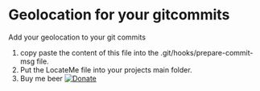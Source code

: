 # Geolocation for your gitcommits
Add your geolocation to your git commits

1) copy paste the content of this file into the .git/hooks/prepare-commit-msg file.
2) Put the LocateMe file into your projects main folder.
3) Buy me beer [![Donate](https://img.shields.io/badge/Donate-PayPal-green.svg)](https://www.paypal.com/cgi-bin/webscr?cmd=_donations&business=WJFX3CHC4EN46&lc=NL&item_name=Stef%20Kors%20Webdesign&currency_code=EUR&bn=PP%2dDonationsBF%3abtn_donateCC_LG%2egif%3aNonHosted)
